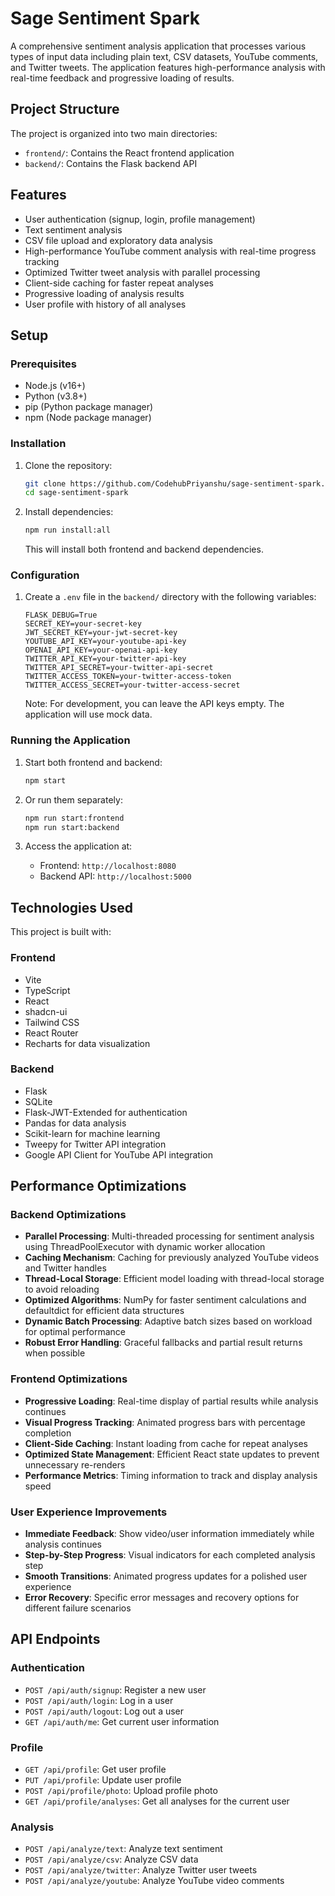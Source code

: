 # Sage Sentiment Spark

A comprehensive sentiment analysis application that processes various types of input data including plain text, CSV datasets, YouTube comments, and Twitter tweets. The application features high-performance analysis with real-time feedback and progressive loading of results.

## Project Structure

The project is organized into two main directories:

- `frontend/`: Contains the React frontend application
- `backend/`: Contains the Flask backend API

## Features

- User authentication (signup, login, profile management)
- Text sentiment analysis
- CSV file upload and exploratory data analysis
- High-performance YouTube comment analysis with real-time progress tracking
- Optimized Twitter tweet analysis with parallel processing
- Client-side caching for faster repeat analyses
- Progressive loading of analysis results
- User profile with history of all analyses

## Setup

### Prerequisites

- Node.js (v16+)
- Python (v3.8+)
- pip (Python package manager)
- npm (Node package manager)

### Installation

1. Clone the repository:

   ```bash
   git clone https://github.com/CodehubPriyanshu/sage-sentiment-spark.git
   cd sage-sentiment-spark
   ```

2. Install dependencies:

   ```bash
   npm run install:all
   ```

   This will install both frontend and backend dependencies.

### Configuration

1. Create a `.env` file in the `backend/` directory with the following variables:

   ```env
   FLASK_DEBUG=True
   SECRET_KEY=your-secret-key
   JWT_SECRET_KEY=your-jwt-secret-key
   YOUTUBE_API_KEY=your-youtube-api-key
   OPENAI_API_KEY=your-openai-api-key
   TWITTER_API_KEY=your-twitter-api-key
   TWITTER_API_SECRET=your-twitter-api-secret
   TWITTER_ACCESS_TOKEN=your-twitter-access-token
   TWITTER_ACCESS_SECRET=your-twitter-access-secret
   ```

   Note: For development, you can leave the API keys empty. The application will use mock data.

### Running the Application

1. Start both frontend and backend:

   ```bash
   npm start
   ```

2. Or run them separately:

   ```bash
   npm run start:frontend
   npm run start:backend
   ```

3. Access the application at:
   - Frontend: `http://localhost:8080`
   - Backend API: `http://localhost:5000`

## Technologies Used

This project is built with:

### Frontend

- Vite
- TypeScript
- React
- shadcn-ui
- Tailwind CSS
- React Router
- Recharts for data visualization

### Backend

- Flask
- SQLite
- Flask-JWT-Extended for authentication
- Pandas for data analysis
- Scikit-learn for machine learning
- Tweepy for Twitter API integration
- Google API Client for YouTube API integration

## Performance Optimizations

### Backend Optimizations

- **Parallel Processing**: Multi-threaded processing for sentiment analysis using ThreadPoolExecutor with dynamic worker allocation
- **Caching Mechanism**: Caching for previously analyzed YouTube videos and Twitter handles
- **Thread-Local Storage**: Efficient model loading with thread-local storage to avoid reloading
- **Optimized Algorithms**: NumPy for faster sentiment calculations and defaultdict for efficient data structures
- **Dynamic Batch Processing**: Adaptive batch sizes based on workload for optimal performance
- **Robust Error Handling**: Graceful fallbacks and partial result returns when possible

### Frontend Optimizations

- **Progressive Loading**: Real-time display of partial results while analysis continues
- **Visual Progress Tracking**: Animated progress bars with percentage completion
- **Client-Side Caching**: Instant loading from cache for repeat analyses
- **Optimized State Management**: Efficient React state updates to prevent unnecessary re-renders
- **Performance Metrics**: Timing information to track and display analysis speed

### User Experience Improvements

- **Immediate Feedback**: Show video/user information immediately while analysis continues
- **Step-by-Step Progress**: Visual indicators for each completed analysis step
- **Smooth Transitions**: Animated progress updates for a polished user experience
- **Error Recovery**: Specific error messages and recovery options for different failure scenarios

## API Endpoints

### Authentication

- `POST /api/auth/signup`: Register a new user
- `POST /api/auth/login`: Log in a user
- `POST /api/auth/logout`: Log out a user
- `GET /api/auth/me`: Get current user information

### Profile

- `GET /api/profile`: Get user profile
- `PUT /api/profile`: Update user profile
- `POST /api/profile/photo`: Upload profile photo
- `GET /api/profile/analyses`: Get all analyses for the current user

### Analysis

- `POST /api/analyze/text`: Analyze text sentiment
- `POST /api/analyze/csv`: Analyze CSV data
- `POST /api/analyze/twitter`: Analyze Twitter user tweets
- `POST /api/analyze/youtube`: Analyze YouTube video comments
